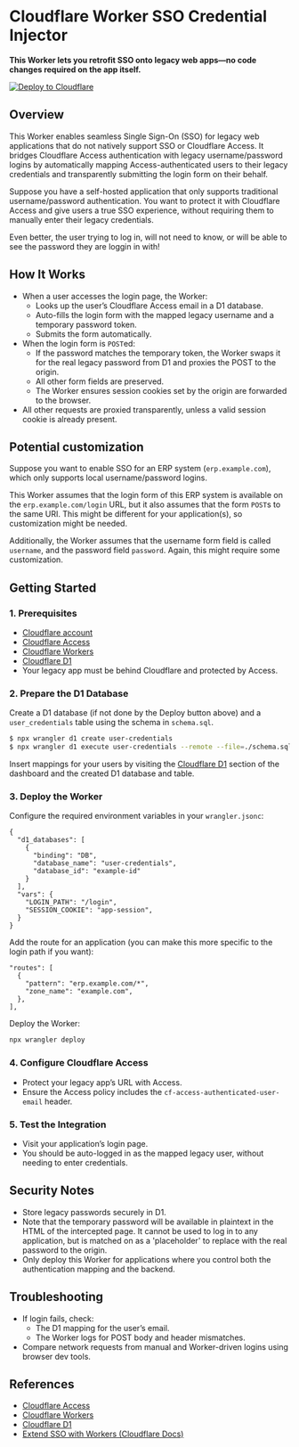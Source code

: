 # Cloudflare Worker SSO Credential Injector

**This Worker lets you retrofit SSO onto legacy web apps—no code changes required on the app itself.**

[![Deploy to Cloudflare](https://deploy.workers.cloudflare.com/button)](https://deploy.workers.cloudflare.com/?url=https%3A%2F%2Fgithub.com%2Fmichielappelman%2Fworkers-sso-auto-login)

## Overview

This Worker enables seamless Single Sign-On (SSO) for legacy web applications that do not natively support SSO or Cloudflare Access. It bridges Cloudflare Access authentication with legacy username/password logins by automatically mapping Access-authenticated users to their legacy credentials and transparently submitting the login form on their behalf.

Suppose you have a self-hosted application that only supports traditional username/password authentication. You want to protect it with Cloudflare Access and give users a true SSO experience, without requiring them to manually enter their legacy credentials.

Even better, the user trying to log in, will not need to know, or will be able to see the password they are loggin in with!

## How It Works

- When a user accesses the login page, the Worker:
  - Looks up the user’s Cloudflare Access email in a D1 database.
  - Auto-fills the login form with the mapped legacy username and a temporary password token.
  - Submits the form automatically.
- When the login form is `POST`ed:
  - If the password matches the temporary token, the Worker swaps it for the real legacy password from D1 and proxies the POST to the origin.
  - All other form fields are preserved.
  - The Worker ensures session cookies set by the origin are forwarded to the browser.
- All other requests are proxied transparently, unless a valid session cookie is already present.

## Potential customization

Suppose you want to enable SSO for an ERP system (`erp.example.com`), which only supports local username/password logins.

This Worker assumes that the login form of this ERP system is available on the `erp.example.com/login` URL, but it also assumes that the form `POST`s to the same URI. This might be different for your application(s), so customization might be needed.

Additionally, the Worker assumes that the username form field is called `username`, and the password field `password`. Again, this might require some customization.

## Getting Started

### 1. Prerequisites

- [Cloudflare account](https://dash.cloudflare.com/)
- [Cloudflare Access](https://developers.cloudflare.com/cloudflare-one/)
- [Cloudflare Workers](https://developers.cloudflare.com/workers/)
- [Cloudflare D1](https://developers.cloudflare.com/d1/)
- Your legacy app must be behind Cloudflare and protected by Access.

### 2. Prepare the D1 Database

Create a D1 database (if not done by the Deploy button above) and a `user_credentials` table using the schema in `schema.sql`.

```sh
$ npx wrangler d1 create user-credentials
$ npx wrangler d1 execute user-credentials --remote --file=./schema.sql
```

Insert mappings for your users by visiting the [Cloudflare D1](https://dash.cloudflare.com/?to=/:account/workers/d1) section of the dashboard and the created D1 database and table.

### 3. Deploy the Worker

Configure the required environment variables in your `wrangler.jsonc`:

```jsonc
{
  "d1_databases": [
    {
      "binding": "DB",
      "database_name": "user-credentials",
      "database_id": "example-id"
    }
  ],
  "vars": {
    "LOGIN_PATH": "/login",
    "SESSION_COOKIE": "app-session",
  }
}
```

Add the route for an application (you can make this more specific to the login path if you want):

```jsonc
"routes": [
  {
    "pattern": "erp.example.com/*",
    "zone_name": "example.com",
  },
],
```

Deploy the Worker:

```sh
npx wrangler deploy
```

### 4. Configure Cloudflare Access

- Protect your legacy app’s URL with Access.
- Ensure the Access policy includes the `cf-access-authenticated-user-email` header.

### 5. Test the Integration

- Visit your application’s login page.
- You should be auto-logged in as the mapped legacy user, without needing to enter credentials.

## Security Notes

- Store legacy passwords securely in D1.
- Note that the temporary password will be available in plaintext in the HTML of the intercepted page. It cannot be used to log in to any application, but is matched on as a 'placeholder' to replace with the real password to the origin.
- Only deploy this Worker for applications where you control both the authentication mapping and the backend.

## Troubleshooting

- If login fails, check:
  - The D1 mapping for the user’s email.
  - The Worker logs for POST body and header mismatches.
- Compare network requests from manual and Worker-driven logins using browser dev tools.

## References

- [Cloudflare Access](https://developers.cloudflare.com/cloudflare-one/)
- [Cloudflare Workers](https://developers.cloudflare.com/workers/)
- [Cloudflare D1](https://developers.cloudflare.com/d1/)
- [Extend SSO with Workers (Cloudflare Docs)](https://developers.cloudflare.com/cloudflare-one/tutorials/extend-sso-with-workers/)
